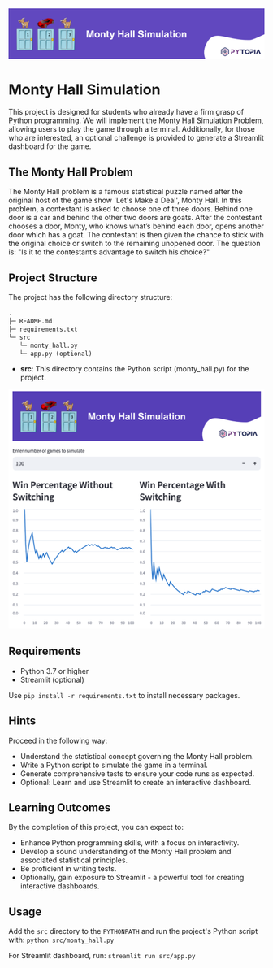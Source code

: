 <img src="./images/banner.png" width="800">

# Monty Hall Simulation

This project is designed for students who already have a firm grasp of Python programming. We will implement the Monty Hall Simulation Problem, allowing users to play the game through a terminal. Additionally, for those who are interested, an optional challenge is provided to generate a Streamlit dashboard for the game.

## The Monty Hall Problem
The Monty Hall problem is a famous statistical puzzle named after the original host of the game show 'Let's Make a Deal', Monty Hall. In this problem, a contestant is asked to choose one of three doors. Behind one door is a car and behind the other two doors are goats. After the contestant chooses a door, Monty, who knows what’s behind each door, opens another door which has a goat. The contestant is then given the chance to stick with the original choice or switch to the remaining unopened door. The question is: "Is it to the contestant’s advantage to switch his choice?"

## Project Structure
The project has the following directory structure:
```
.
├─ README.md
├─ requirements.txt
└─ src
   └─ monty_hall.py
   └─ app.py (optional)
```
- **src**: This directory contains the Python script (monty_hall.py) for the project.

<img src="./images/streamlit-dashboard.png" width="600">

## Requirements
- Python 3.7 or higher
- Streamlit (optional)

Use `pip install -r requirements.txt` to install necessary packages.


## Hints
Proceed in the following way:
- Understand the statistical concept governing the Monty Hall problem.
- Write a Python script to simulate the game in a terminal.
- Generate comprehensive tests to ensure your code runs as expected.
- Optional: Learn and use Streamlit to create an interactive dashboard.

## Learning Outcomes
By the completion of this project, you can expect to:
- Enhance Python programming skills, with a focus on interactivity.
- Develop a sound understanding of the Monty Hall problem and associated statistical principles.
- Be proficient in writing tests.
- Optionally, gain exposure to Streamlit - a powerful tool for creating interactive dashboards.

## Usage
Add the `src` directory to the `PYTHONPATH` and run the project's Python script with: `python src/monty_hall.py`

For Streamlit dashboard, run: `streamlit run src/app.py`
